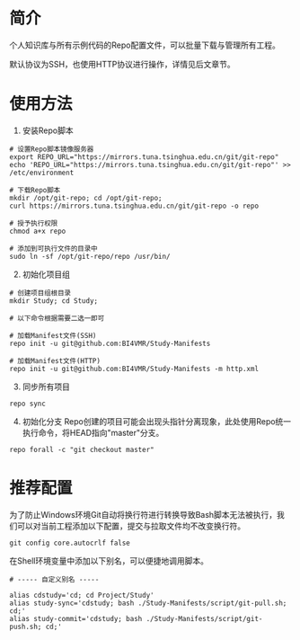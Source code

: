 # 简介
个人知识库与所有示例代码的Repo配置文件，可以批量下载与管理所有工程。

默认协议为SSH，也使用HTTP协议进行操作，详情见后文章节。

# 使用方法
1. 安装Repo脚本

```text
# 设置Repo脚本镜像服务器
export REPO_URL="https://mirrors.tuna.tsinghua.edu.cn/git/git-repo"
echo 'REPO_URL="https://mirrors.tuna.tsinghua.edu.cn/git/git-repo"' >> /etc/environment

# 下载Repo脚本
mkdir /opt/git-repo; cd /opt/git-repo;
curl https://mirrors.tuna.tsinghua.edu.cn/git/git-repo -o repo

# 授予执行权限
chmod a+x repo

# 添加到可执行文件的目录中
sudo ln -sf /opt/git-repo/repo /usr/bin/
```

2. 初始化项目组

```text
# 创建项目组根目录
mkdir Study; cd Study;

# 以下命令根据需要二选一即可

# 加载Manifest文件(SSH)
repo init -u git@github.com:BI4VMR/Study-Manifests

# 加载Manifest文件(HTTP)
repo init -u git@github.com:BI4VMR/Study-Manifests -m http.xml
```

3. 同步所有项目

```text
repo sync
```

4. 初始化分支
Repo创建的项目可能会出现头指针分离现象，此处使用Repo统一执行命令，将HEAD指向"master"分支。

```text
repo forall -c "git checkout master"
```

# 推荐配置
为了防止Windows环境Git自动将换行符进行转换导致Bash脚本无法被执行，我们可以对当前工程添加以下配置，提交与拉取文件均不改变换行符。

```text
git config core.autocrlf false
```

在Shell环境变量中添加以下别名，可以便捷地调用脚本。

```shell
# ----- 自定义别名 -----

alias cdstudy='cd; cd Project/Study'
alias study-sync='cdstudy; bash ./Study-Manifests/script/git-pull.sh; cd;'
alias study-commit='cdstudy; bash ./Study-Manifests/script/git-push.sh; cd;'
```


<!-- Hide

# 提交命令
常用：

```text
msg=$(uuidgen | awk '{print toupper($0)}'); git add .; git commit -m "$msg"; git push;
```

完整：

```text
msg=$(uuidgen | awk '{print toupper($0)}'); git add .; git commit -m "$msg";git push github; git push private;
```

-->

